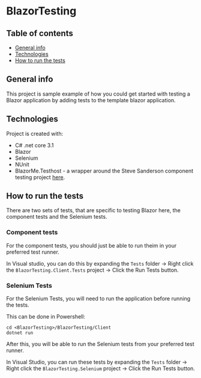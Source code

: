 # BlazorTesting

## Table of contents
* [General info](#general-info)
* [Technologies](#technologies)
* [How to run the tests](#How-to-run-the-tests)

## General info
This project is sample example of how you could get started with testing a Blazor application by adding tests to the template blazor application.
	
## Technologies
Project is created with:
* C# .net core 3.1
* Blazor
* Selenium
* NUnit
* BlazorMe.Testhost - a wrapper around the Steve Sanderson component testing project [here](https://blog.stevensanderson.com/2019/08/29/blazor-unit-testing-prototype/).
	
## How to run the tests
There are two sets of tests, that are specific to testing Blazor here, the component tests and the Selenium tests.

### Component tests
For the component tests, you should just be able to run theim in your preferred test runner. 

In Visual studio, you can do this by expanding the `Tests` folder -> Right click the `BlazorTesting.Client.Tests` project -> Click the Run Tests button. 

### Selenium Tests
For the Selenium Tests, you will need to run the application before running the tests. 

This can be done in Powershell: 
```
cd <BlazorTesting>/BlazorTesting/Client
dotnet run
```

After this, you will be able to run the Selenium tests from your preferred test runner. 

In Visual Studio, you can run these tests by expanding the `Tests` folder -> Right click the `BlazorTesting.Selenium` project -> Click the Run Tests button. 
